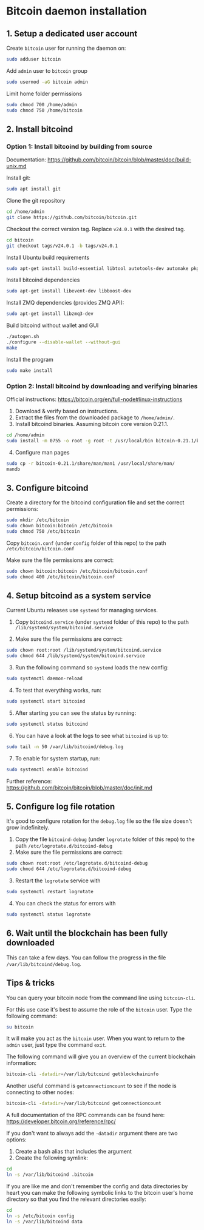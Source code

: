 # Bitcoin daemon installation

## 1. Setup a dedicated user account

Create `bitcoin` user for running the daemon on:
```bash
sudo adduser bitcoin
```
Add `admin` user to `bitcoin` group
```bash
sudo usermod -aG bitcoin admin
```
Limit home folder permissions
```bash
sudo chmod 700 /home/admin
sudo chmod 750 /home/bitcoin
```

## 2. Install bitcoind

### Option 1: Install bitcoind by building from source

Documentation: https://github.com/bitcoin/bitcoin/blob/master/doc/build-unix.md

Install git:
```bash
sudo apt install git
```

Clone the git repository
```bash
cd /home/admin
git clone https://github.com/bitcoin/bitcoin.git
```

Checkout the correct version tag. Replace `v24.0.1` with the desired tag.
```bash
cd bitcoin
git checkout tags/v24.0.1 -b tags/v24.0.1
```

Install Ubuntu build requirements
```bash
sudo apt-get install build-essential libtool autotools-dev automake pkg-config bsdmainutils python3
```

Install bitcoind dependencies
```bash
sudo apt-get install libevent-dev libboost-dev
```

Install ZMQ dependencies (provides ZMQ API):
```bash
sudo apt-get install libzmq3-dev
```

Build bitcoind without wallet and GUI
```bash
./autogen.sh
./configure --disable-wallet --without-gui
make
```

Install the program
```bash
sudo make install
```

### Option 2: Install bitcoind by downloading and verifying binaries

Official instructions: https://bitcoin.org/en/full-node#linux-instructions

1. Download & verify based on instructions.
2. Extract the files from the downloaded package to `/home/admin/`.
3. Install bitcoind binaries. Assuming bitcoin core version 0.21.1.
```bash
cd /home/admin
sudo install -m 0755 -o root -g root -t /usr/local/bin bitcoin-0.21.1/bin/*
```

4. Configure man pages
``` bash
sudo cp -r bitcoin-0.21.1/share/man/man1 /usr/local/share/man/
mandb
```

## 3. Configure bitcoind

Create a directory for the bitcoind configuration file and set the correct permissions:
```bash
sudo mkdir /etc/bitcoin
sudo chown bitcoin:bitcoin /etc/bitcoin
sudo chmod 750 /etc/bitcoin
```

Copy `bitcoin.conf` (under `config` folder of this repo) to the path `/etc/bitcoin/bitcoin.conf`

Make sure the file permissions are correct:
```bash
sudo chown bitcoin:bitcoin /etc/bitcoin/bitcoin.conf
sudo chmod 400 /etc/bitcoin/bitcoin.conf
```

## 4. Setup bitcoind as a system service

Current Ubuntu releases use `systemd` for managing services.

1. Copy `bitcoind.service` (under `systemd` folder of this repo) to the path `/lib/systemd/system/bitcoind.service`

2. Make sure the file permissions are correct:
```bash
sudo chown root:root /lib/systemd/system/bitcoind.service
sudo chmod 644 /lib/systemd/system/bitcoind.service
```

3. Run the following command so `systemd` loads the new config:
```bash
sudo systemctl daemon-reload
```

4. To test that everything works, run:
``` bash
sudo systemctl start bitcoind
```

5. After starting you can see the status by running:
```bash
sudo systemctl status bitcoind
```

6. You can have a look at the logs to see what `bitcoind` is up to:
```bash
sudo tail -n 50 /var/lib/bitcoind/debug.log
```

7. To enable for system startup, run:
```bash
sudo systemctl enable bitcoind
```

Further reference: https://github.com/bitcoin/bitcoin/blob/master/doc/init.md

## 5. Configure log file rotation

It's good to configure rotation for the `debug.log` file so the file size doesn't grow indefinitely.

1. Copy the file `bitcoind-debug` (under `logrotate` folder of this repo) to the path `/etc/logrotate.d/bitcoind-debug`
2. Make sure the file permissions are correct:
```bash
sudo chown root:root /etc/logrotate.d/bitcoind-debug
sudo chmod 644 /etc/logrotate.d/bitcoind-debug
```

3. Restart the `logrotate` service with
```bash
sudo systemctl restart logrotate
```

4. You can check the status for errors with
```bash
sudo systemctl status logrotate
```

## 6. Wait until the blockchain has been fully downloaded

This can take a few days.
You can follow the progress in the file `/var/lib/bitcoind/debug.log`.

## Tips & tricks

You can query your bitcoin node from the command line using `bitcoin-cli`.

For this use case it's best to assume the role of the `bitcoin` user. Type the following command:
```bash
su bitcoin
```
It will make you act as the `bitcoin` user. When you want to return to the `admin` user, just type the command `exit`.

The following command will give you an overview of the current blockchain information:
```bash
bitcoin-cli -datadir=/var/lib/bitcoind getblockchaininfo
```

Another useful command is `getconnectioncount` to see if the node is connecting to other nodes:
```bash
bitcoin-cli -datadir=/var/lib/bitcoind getconnectioncount
```
A full documentation of the RPC commands can be found here: https://developer.bitcoin.org/reference/rpc/

If you don't want to always add the `-datadir` argument there are two options:
1. Create a bash alias that includes the argument
2. Create the following symlink:
```bash
cd
ln -s /var/lib/bitcoind .bitcoin
```

If you are like me and don't remember the config and data directories by heart you can make the
following symbolic links to the bitcoin user's home directory so that you find the relevant
directories easily:
```bash
cd
ln -s /etc/bitcoin config
ln -s /var/lib/bitcoind data
```
